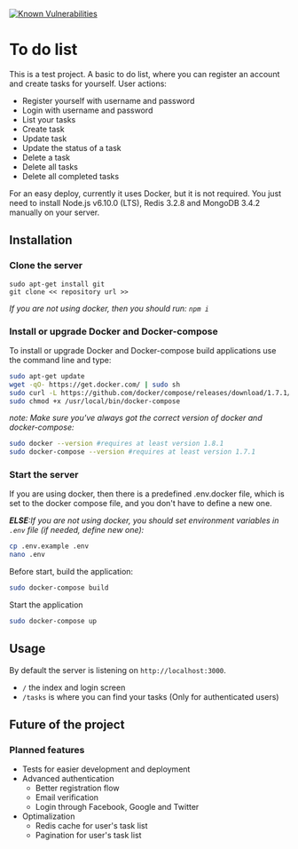 [![Known Vulnerabilities](https://snyk.io/test/github/adankot/todolist/badge.svg)](https://snyk.io/test/github/adankot/todolist)

# To do list
This is a test project. A basic to do list, where you can register an account and create tasks for yourself.
User actions:
- Register yourself with username and password
- Login with username and password
- List your tasks
- Create task
- Update task
- Update the status of a task
- Delete a task
- Delete all tasks
- Delete all completed tasks

For an easy deploy, currently it uses Docker, but it is not required. You just need to install Node.js v6.10.0 (LTS), Redis 3.2.8 and MongoDB 3.4.2 manually on your server.

## Installation

### Clone the server
```
sudo apt-get install git
git clone << repository url >>
```
*If you are not using docker, then you should run: `npm i`*

### Install or upgrade Docker and Docker-compose
To install or upgrade Docker and Docker-compose build applications use the command line and type:

```bash
sudo apt-get update
wget -qO- https://get.docker.com/ | sudo sh
sudo curl -L https://github.com/docker/compose/releases/download/1.7.1/docker-compose-`uname -s`-`uname -m` > sudo /usr/local/bin/docker-compose
sudo chmod +x /usr/local/bin/docker-compose
```
*note: Make sure you've always got the correct version of docker and docker-compose:*

```bash
sudo docker --version #requires at least version 1.8.1
sudo docker-compose --version #requires at least version 1.7.1
```

### Start the server

If you are using docker, then there is a predefined .env.docker file, which is set to the docker compose file, and you don't have to define a new one.

***ELSE**:If you are not using docker, you should set environment variables in `.env` file (if needed, define new one):*

```bash
cp .env.example .env
nano .env
```

Before start, build the application:

```bash
sudo docker-compose build
```

Start the application

```bash
sudo docker-compose up
```

## Usage

By default the server is listening on `http://localhost:3000`.
- `/` the index and login screen
- `/tasks` is where you can find your tasks (Only for authenticated users)

## Future of the project

### Planned features
- Tests for easier development and deployment
- Advanced authentication
  - Better registration flow
  - Email verification
  - Login through Facebook, Google and Twitter
- Optimalization
  - Redis cache for user's task list
  - Pagination for user's task list
